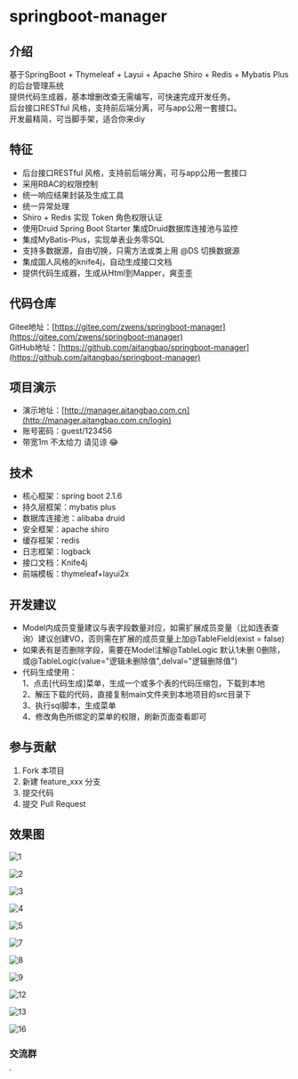 # springboot-manager

## 介绍
基于SpringBoot + Thymeleaf + Layui + Apache Shiro + Redis + Mybatis Plus 的后台管理系统  
提供代码生成器，基本增删改查无需编写，可快速完成开发任务。  
后台接口RESTful 风格，支持前后端分离，可与app公用一套接口。  
开发最精简，可当脚手架，适合你来diy  

## 特征
- 后台接口RESTful 风格，支持前后端分离，可与app公用一套接口
- 采用RBAC的权限控制
- 统一响应结果封装及生成工具
- 统一异常处理
- Shiro + Redis 实现 Token 角色权限认证
- 使用Druid Spring Boot Starter 集成Druid数据库连接池与监控
- 集成MyBatis-Plus，实现单表业务零SQL
- 支持多数据源，自由切换，只需方法或类上用 @DS 切换数据源
- 集成国人风格的knife4j，自动生成接口文档
- 提供代码生成器，生成从Html到Mapper，爽歪歪  

## 代码仓库
Gitee地址：[https://gitee.com/zwens/springboot-manager](https://gitee.com/zwens/springboot-manager)   
GitHub地址：[https://github.com/aitangbao/springboot-manager](https://github.com/aitangbao/springboot-manager) 
  
## 项目演示
- 演示地址：[http://manager.aitangbao.com.cn](http://manager.aitangbao.com.cn/login) 
- 账号密码：guest/123456
- 带宽1m 不太给力 请见谅 :joy:

## 技术
* 核心框架：spring boot 2.1.6
* 持久层框架：mybatis plus
* 数据库连接池：alibaba druid
* 安全框架：apache shiro
* 缓存框架：redis
* 日志框架：logback
* 接口文档：Knife4j
* 前端模板：thymeleaf+layui2x

## 开发建议
- Model内成员变量建议与表字段数量对应，如需扩展成员变量（比如连表查询）建议创建VO，否则需在扩展的成员变量上加@TableField(exist = false)
- 如果表有是否删除字段，需要在Model注解@TableLogic 默认1未删 0删除， 或@TableLogic(value="逻辑未删除值",delval="逻辑删除值")   
- 代码生成使用：   
     1、点击[代码生成]菜单，生成一个或多个表的代码压缩包，下载到本地   
     2、解压下载的代码，直接复制main文件夹到本地项目的src目录下   
     3、执行sql脚本，生成菜单   
     4、修改角色所绑定的菜单的权限，刷新页面查看即可   

## 参与贡献
1. Fork 本项目
2. 新建 feature_xxx 分支
3. 提交代码
4. 提交 Pull Request


## **效果图**

![1](http://tuchuang.aitangbao.com.cn/20200429161346.png)

![2](http://tuchuang.aitangbao.com.cn/20200429161348.png)

![3](http://tuchuang.aitangbao.com.cn/20200429161353.png)

![4](http://tuchuang.aitangbao.com.cn/20200429161355.png)

![5](http://tuchuang.aitangbao.com.cn/20200429161404.png)

![7](http://tuchuang.aitangbao.com.cn/20200429161359.png)

![8](http://tuchuang.aitangbao.com.cn/20200429161412.png)

![9](http://tuchuang.aitangbao.com.cn/20200429161414.png)

![12](http://tuchuang.aitangbao.com.cn/20200429161423.png)

![13](http://tuchuang.aitangbao.com.cn/20200429161425.png)

![16](http://tuchuang.aitangbao.com.cn/20200429161428.png)




### 交流群
<img width="250px" height="300px" src="http://www.aitangbao.com.cn/static/weixin_share.jpg" alt="" style="zoom:25%;" />


